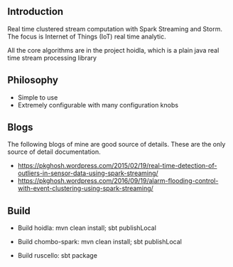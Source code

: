 ## Introduction
Real time clustered stream computation with Spark Streaming and Storm. The focus is Internet of Things (IoT)
real time analytic.

All the core algorithms are in the project hoidla, which is a plain java real time stream processing
library

## Philosophy
* Simple to use
* Extremely configurable with many configuration knobs

## Blogs
The following blogs of mine are good source of details. These are the only source
of detail documentation. 

* https://pkghosh.wordpress.com/2015/02/19/real-time-detection-of-outliers-in-sensor-data-using-spark-streaming/
* https://pkghosh.wordpress.com/2016/09/19/alarm-flooding-control-with-event-clustering-using-spark-streaming/


## Build
* Build hoidla:  mvn clean install; sbt publishLocal

* Build chombo-spark:  mvn clean install; sbt publishLocal

* Build ruscello:  sbt package


